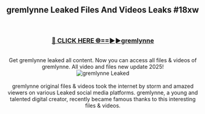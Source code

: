 ## gremlynne Leaked Files And Videos Leaks #18xw
<br>
<div align="center">
<h3><a href="https://watchclip.my.id/gremlynne" rel="nofollow">🔴 CLICK HERE 🌐==►►gremlynne</a></h3>
<br>
Get gremlynne leaked all content. Now you can access all files & videos of gremlynne. All video and files new update 2025!
<br>
<a href="https://watchclip.my.id/gremlynne" rel="nofollow" data-target="animated-image.originalLink"><img src="https://i.ibb.co.com/WyWwxjT/player-gif2.gif" alt="gremlynne Leaked" style="max-width: 100%; display: inline-block;" data-target="animated-image.originalImage"></a>
<br><br>
gremlynne original files & videos took the internet by storm and amazed viewers on various Leaked social media platforms. gremlynne, a young and talented digital creator, recently became famous thanks to this interesting files & videos.
</div>
<br>